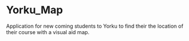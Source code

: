 # Yorku_Map
Application for new coming students to Yorku to find their the location of their course with a visual aid map.
